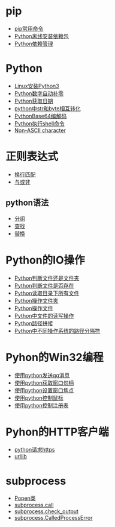 # pip
- <a href="pip/pip常用命令.md">pip常用命令</a>
- <a href="pip/Python离线安装依赖包.md">Python离线安装依赖包</a>
- <a href="pip/Python依赖管理.md">Python依赖管理</a>

# Python
- <a href="Python/Linux安装Python3.md">Linux安装Python3</a>
- <a href="Python/Python数字自动补零.md">Python数字自动补零</a>
- <a href="Python/Python获取日期.md">Python获取日期</a>
- <a href="Python/python中str和byte相互转化.md">python中str和byte相互转化</a>
- <a href="Python/PythonBase64编解码.md">PythonBase64编解码</a>
- <a href="Python/Python执行shell命令.md">Python执行shell命令</a>
- <a href="Python/Non-ASCII_character.md">Non-ASCII character</a>
# 正则表达式
- <a href="Python/正则表达式/换行匹配.md">换行匹配</a>
- <a href="Python/正则表达式/与或非.md">与或非</a>
## python语法
- <a href="Python/正则表达式/分组.md">分组</a>
- <a href="Python/正则表达式/查找.md">查找</a>
- <a href="Python/正则表达式/替换.md">替换</a>
# Python的IO操作
- <a href="Python/Python的IO操作/Python判断文件还是文件夹.md">Python判断文件还是文件夹</a>
- <a href="Python/Python的IO操作/Python判断文件是否存在.md">Python判断文件是否存在</a>
- <a href="Python/Python的IO操作/Python读取目录下所有文件.md">Python读取目录下所有文件</a>
- <a href="Python/Python的IO操作/Python操作文件夹.md">Python操作文件夹</a>
- <a href="Python/Python的IO操作/Python操作文件.md">Python操作文件</a>
- <a href="Python/Python的IO操作/Python中文件的读写操作.md">Python中文件的读写操作</a>
- <a href="Python/Python的IO操作/Python路径拼接.md">Python路径拼接</a>
- <a href="Python/Python的IO操作/Python中不同操作系统的路径分隔符.md">Python中不同操作系统的路径分隔符</a>
# Pyhon的Win32编程
- <a href="Python/PythonWin32/使用python发送qq消息.md">使用python发送qq消息</a>
- <a href="Python/PythonWin32/使用python获取窗口句柄.md">使用python获取窗口句柄</a>
- <a href="Python/PythonWin32/使用python设置窗口焦点.md">使用python设置窗口焦点</a>
- <a href="Python/PythonWin32/使用python控制鼠标.md">使用python控制鼠标</a>
- <a href="Python/PythonWin32/使用python控制注册表.md">使用python控制注册表</a>
# Pyhon的HTTP客户端
- <a href="Python/PythonHTTP/python请求https.md">python请求https</a>
- <a href="Python/PythonHTTP/urllib.md">urllib</a>
# subprocess
- <a href="Python/subprocess/Popen类.md">Popen类</a>
- <a href="Python/subprocess/subprocess.call.md">subprocess.call</a>
- <a href="Python/subprocess/subprocess.check_output.md">subprocess.check_output</a>
- <a href="Python/subprocess/subprocess.CalledProcessError.md">subprocess.CalledProcessError</a>
